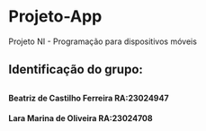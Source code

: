 # Projeto-App
Projeto NI - Programação para dispositivos móveis

<h2> Identificação do grupo: <h2/>
  
<h4> Beatriz de Castilho Ferreira   RA:23024947 <h4/>
<h4> Lara Marina de Oliveira        RA:23024708 <h4/>
